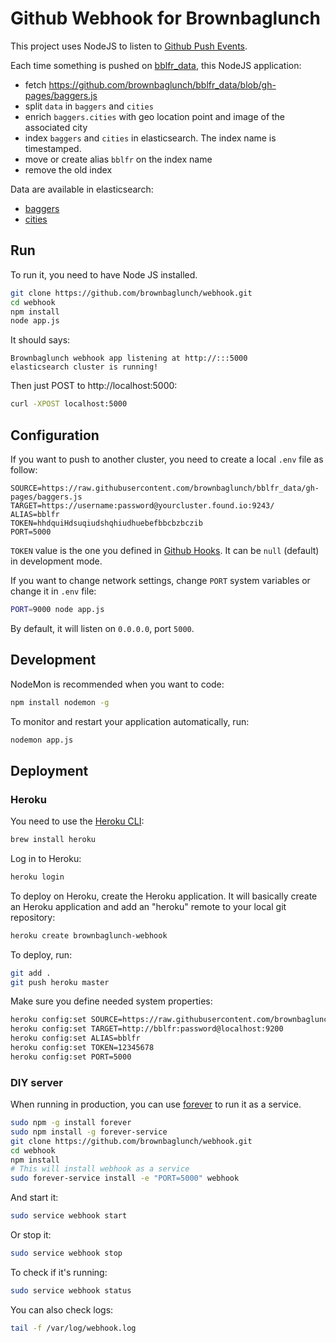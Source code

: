 # Github Webhook for Brownbaglunch

This project uses NodeJS to listen to [Github Push Events](https://developer.github.com/v3/activity/events/types/#pushevent).

Each time something is pushed on [bblfr_data](https://github.com/brownbaglunch/bblfr_data), this NodeJS application:

* fetch https://github.com/brownbaglunch/bblfr_data/blob/gh-pages/baggers.js
* split `data` in `baggers` and `cities`
* enrich `baggers.cities` with geo location point and image of the associated city
* index `baggers` and `cities` in elasticsearch. The index name is timestamped.
* move or create alias `bblfr` on the index name
* remove the old index

Data are available in elasticsearch:

* [baggers](http://localhost:9200/bblfr/baggers/_search?pretty)
* [cities](http://localhost:9200/bblfr/cities/_search?pretty)

## Run

To run it, you need to have Node JS installed.

```sh
git clone https://github.com/brownbaglunch/webhook.git
cd webhook
npm install
node app.js 
```

It should says:

```
Brownbaglunch webhook app listening at http://:::5000
elasticsearch cluster is running!
```

Then just POST to http://localhost:5000:

```sh
curl -XPOST localhost:5000
```

## Configuration

If you want to push to another cluster, you need to create a local `.env` file as follow:

```properties
SOURCE=https://raw.githubusercontent.com/brownbaglunch/bblfr_data/gh-pages/baggers.js
TARGET=https://username:password@yourcluster.found.io:9243/
ALIAS=bblfr
TOKEN=hhdquiHdsuqiudshqhiudhuebefbbcbzbczib
PORT=5000
```

`TOKEN` value is the one you defined in [Github Hooks](https://github.com/brownbaglunch/bblfr_data/settings/hooks/).
It can be `null` (default) in development mode.

If you want to change network settings, change `PORT` system variables or change it in `.env` file:

```sh
PORT=9000 node app.js
```

By default, it will listen on `0.0.0.0`, port `5000`.

## Development

NodeMon is recommended when you want to code:

```sh
npm install nodemon -g
```

To monitor and restart your application automatically, run:

```sh
nodemon app.js
```

## Deployment

### Heroku

You need to use the [Heroku CLI](https://devcenter.heroku.com/articles/heroku-command):

```sh
brew install heroku
```

Log in to Heroku:

```sh
heroku login
```

To deploy on Heroku, create the Heroku application. It will basically create an Heroku application and 
add an "heroku" remote to your local git repository:

```sh
heroku create brownbaglunch-webhook
```

To deploy, run:

```sh
git add .
git push heroku master
```

Make sure you define needed system properties:

```sh
heroku config:set SOURCE=https://raw.githubusercontent.com/brownbaglunch/bblfr_data/gh-pages/baggers.js
heroku config:set TARGET=http://bblfr:password@localhost:9200
heroku config:set ALIAS=bblfr
heroku config:set TOKEN=12345678
heroku config:set PORT=5000
```


### DIY server

When running in production, you can use [forever](https://github.com/nodejitsu/forever) to run it as a service.

```sh
sudo npm -g install forever
sudo npm install -g forever-service
git clone https://github.com/brownbaglunch/webhook.git
cd webhook
npm install
# This will install webhook as a service
sudo forever-service install -e "PORT=5000" webhook
```

And start it:

```sh
sudo service webhook start
```

Or stop it:

```sh
sudo service webhook stop
```

To check if it's running:

```sh
sudo service webhook status
```

You can also check logs:

```sh
tail -f /var/log/webhook.log
```



